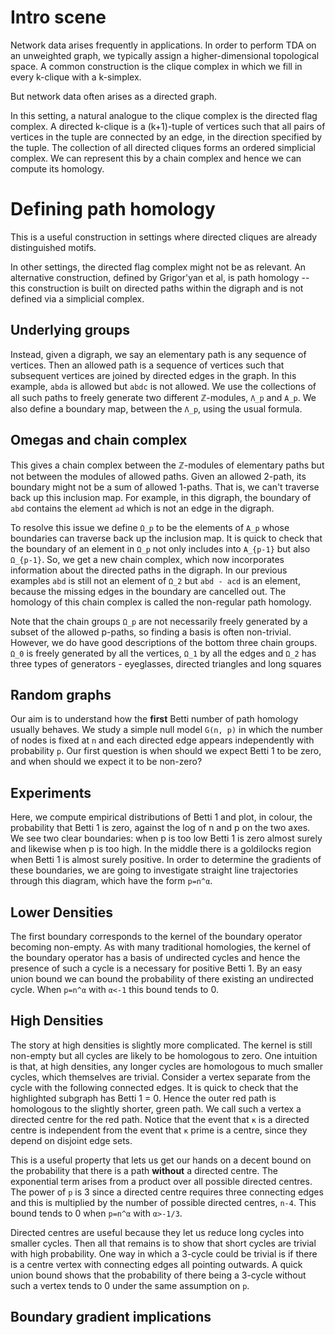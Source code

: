 # Intro scene

Network data arises frequently in applications.
In order to perform TDA on an unweighted graph, we typically assign a higher-dimensional topological space.
A common construction is the clique complex in which we fill in every k-clique with a k-simplex.
<!--From this simplicial complex, we can derive a chain complex and subsequently compute homology groups.-->

But network data often arises as a directed graph.
<!--Common examples include brain connectomes, in which some synapses pass signals exclusively in one direction, or vascular networks, in which blood flow has a net direction in each vessel.-->
In this setting, a natural analogue to the clique complex is the directed flag complex. 
A directed k-clique is a (k+1)-tuple of vertices such that all pairs of vertices in the tuple are connected by an edge, in the direction specified by the tuple.
The collection of all directed cliques forms an ordered simplicial complex.
We can represent this by a chain complex and hence we can compute its homology.

# Defining path homology

This is a useful construction in settings where directed cliques are already distinguished motifs.
<!--For example, in a connectome, a large clique represents a reliable connection between its two end neurons, in the sense that the connection is robust to multiple edge removals.-->
In other settings, the directed flag complex might not be as relevant.
An alternative construction, defined by Grigor'yan et al, is path homology -- this construction is built on directed paths within the digraph and is not defined via a simplicial complex.

## Underlying groups

Instead, given a digraph, we say an elementary path is any sequence of vertices.
Then an allowed path is a sequence of vertices such that subsequent vertices are joined by directed edges in the graph.
In this example, `abda` is allowed but `abdc` is not allowed.
We use the collections of all such paths to freely generate two different ℤ-modules, `Λ_p` and `A_p`.
We also define a boundary map, between the `Λ_p`, using the usual formula.

## Omegas and chain complex

This gives a chain complex between the ℤ-modules of elementary paths but not between the modules of allowed paths.
Given an allowed 2-path, its boundary might not be a sum of allowed 1-paths.
That is, we can't traverse back up this inclusion map.
For example, in this digraph, the boundary of `abd` contains the element `ad` which is not an edge in the digraph.

To resolve this issue we define `Ω_p` to be the elements of `A_p` whose boundaries can traverse back up the inclusion map.
It is quick to check that the boundary of an element in `Ω_p` not only includes into `A_{p-1}` but also `Ω_{p-1}`.
So, we get a new chain complex, which now incorporates information about the directed paths in the digraph.
In our previous examples `abd` is still not an element of `Ω_2` but `abd - acd` is an element, because the missing edges in the boundary are cancelled out.
The homology of this chain complex is called the non-regular path homology.

Note that the chain groups `Ω_p` are not necessarily freely generated by a subset of the allowed p-paths, so finding a basis is often non-trivial.
However, we do have good descriptions of the bottom three chain groups.
`Ω_0` is freely generated by all the vertices, `Ω_1` by all the edges
and `Ω_2` has three types of generators - eyeglasses, directed triangles and long squares

## Random graphs

Our aim is to understand how the __first__ Betti number of path homology usually behaves.
We study a simple null model `G(n, p)` in which the number of nodes is fixed at `n` and each directed edge appears independently with probability `p`.
Our first question is when should we expect Betti 1 to be zero, and when should we expect it to be non-zero?

## Experiments

Here, we compute empirical distributions of Betti 1 and plot, in colour, the probability that Betti 1 is zero, against the log of n and p on the two axes.
We see two clear boundaries: when p is too low Betti 1 is zero almost surely and likewise when p is too high.
In the middle there is a goldilocks region when Betti 1 is almost surely positive.
In order to determine the gradients of these boundaries, we are going to investigate straight line trajectories through this diagram, which have the form `p=n^α`.

## Lower Densities

<!-- Mention first boundary corresponds to kernel non-empty -->
The first boundary corresponds to the kernel of the boundary operator becoming non-empty.
As with many traditional homologies, the kernel of the boundary operator has a basis of undirected cycles and hence the presence of such a cycle is a necessary for positive Betti 1.
By an easy union bound we can bound the probability of there existing an undirected cycle.
When `p=n^α` with `α<-1` this bound tends to 0.

## High Densities

The story at high densities is slightly more complicated.
The kernel is still non-empty but all cycles are likely to be homologous to zero.
One intuition is that, at high densities, any longer cycles are homologous to much smaller cycles, which themselves are trivial.
Consider a vertex separate from the cycle with the following connected edges.
It is quick to check that the highlighted subgraph has Betti 1 = 0. 
Hence the outer red path is homologous to the slightly shorter, green path.
We call such a vertex a directed centre for the red path.
Notice that the event that `κ` is a directed centre is independent from the event that `κ` prime is a centre, since they depend on disjoint edge sets.

This is a useful property that lets us get our hands on a decent bound on the probability that there is a path __without__ a directed centre.
The exponential term arises from a product over all possible directed centres.
The power of `p` is 3 since a directed centre requires three connecting edges and this is multiplied by the number of possible directed centres, `n-4`.
This bound tends to 0 when `p=n^α` with `α>-1/3`.

Directed centres are useful because they let us reduce long cycles into smaller cycles.
Then all that remains is to show that short cycles are trivial with high probability.
One way in which a 3-cycle could be trivial is if there is a centre vertex with connecting edges all pointing outwards.
A quick union bound shows that the probability of there being a 3-cycle without such a vertex tends to 0 under the same assumption on `p`.

## Boundary gradient implications

